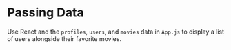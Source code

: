 # Passing Data
Use React and the `profiles`, `users`, and `movies` data in `App.js` to display a list of users alongside their favorite movies.

